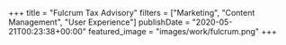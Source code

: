 +++
title = "Fulcrum Tax Advisory"
filters = ["Marketing", "Content Management", "User Experience"]
publishDate = "2020-05-21T00:23:38+00:00"
featured_image = "images/work/fulcrum.png"
+++
